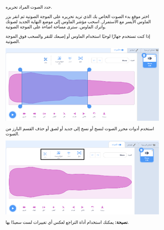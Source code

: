 حدد الصوت المراد تحريره.

اختر موقع بدء الصوت الخاص بك الذي تريد تحريره على الموجة الصوتية ثم انقر بزر الماوس الأيسر مع الاستمرار. اسحب مؤشر الماوس إلى موضع النهاية الجديد لصوتك واترك الماوس. سترى مساحة اضاءة على الموجة الصوتية.

إذا كنت تستخدم جهازًا لوحيًا استخدام الماوس أو إصبعك للنقر والسحب فوق الموجة الصوتية.

![الموجة الصوتية في محرر الصوت مع بروز القسم الأوسط.](images/trim-sound.png)

استخدم أدوات محرر الصوت لنسخ أو نسخ إلى جديد أو لصق أو حذف القسم  البارز من الصوت.

![أدوات التحرير مؤشرة مع الموجة الصوتية الجديدة.](images/deleted-sound.png)

**نصيحة:** يمكنك استخدام أداة التراجع لعكس أي تغييرات لست سعيدًا بها.

